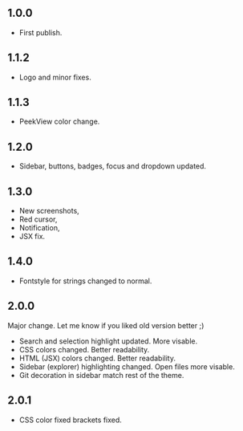 ## 1.0.0

* First publish.

## 1.1.2

* Logo and minor fixes.

## 1.1.3

* PeekView color change.

## 1.2.0

* Sidebar, buttons, badges, focus and dropdown updated.

## 1.3.0

* New screenshots,
* Red cursor,
* Notification,
* JSX fix.

## 1.4.0

* Fontstyle for strings changed to normal.

## 2.0.0

Major change. Let me know if you liked old version better ;)

* Search and selection highlight updated. More visable.
* CSS colors changed. Better readability.
* HTML (JSX) colors changed. Better readability.
* Sidebar (explorer) highlighting changed. Open files more visable.
* Git decoration in sidebar match rest of the theme.

## 2.0.1

* CSS color fixed brackets fixed.
